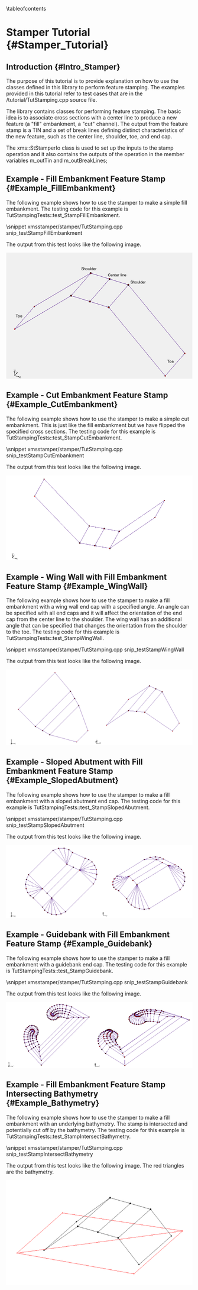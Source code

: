 \tableofcontents
# Stamper Tutorial {#Stamper_Tutorial}

## Introduction {#Intro_Stamper}
The purpose of this tutorial is to provide explanation on how to use the classes defined in this library to perform feature stamping. The examples provided in this tutorial refer to test cases that are in the /tutorial/TutStamping.cpp source file.

The library contains classes for performing feature stamping. The basic idea is to associate cross sections with a center line to produce a new feature (a "fill" embankment, a "cut" channel). The output from the feature stamp is a TIN and a set of break lines defining distinct characteristics of the new feature, such as the center line, shoulder, toe, and end cap. 

The xms::StStamperIo class is used to set up the inputs to the stamp operation and it also contains the outputs of the operation in the member variables m_outTin and m_outBreakLines;

## Example - Fill Embankment Feature Stamp {#Example_FillEmbankment}
The following example shows how to use the stamper to make a simple fill embankment. The testing code for this example is TutStampingTests::test_StampFillEmbankment.

\snippet xmsstamper/stamper/TutStamping.cpp snip_testStampFillEmbankment

The output from this test looks like the following image.

![Stamp fill embankment](doxygen/html/images/tutStamp_FillEmbankment.png)

## Example - Cut Embankment Feature Stamp {#Example_CutEmbankment}
The following example shows how to use the stamper to make a simple cut embankment. This is just like the fill embankment but we have flipped the specified cross sections. The testing code for this example is TutStampingTests::test_StampCutEmbankment.

\snippet xmsstamper/stamper/TutStamping.cpp snip_testStampCutEmbankment

The output from this test looks like the following image.

![Stamp cut embankment](doxygen/html/images/tutStamp_CutEmbankment.png)

## Example - Wing Wall with Fill Embankment Feature Stamp {#Example_WingWall}
The following example shows how to use the stamper to make a fill embankment with a wing wall end cap with a specified angle. An angle can be specified with all end caps and it will affect the orientation of the end cap from the center line to the shoulder. The wing wall has an additional angle that can be specified that changes the orientation from the shoulder to the toe. The testing code for this example is TutStampingTests::test_StampWingWall.

\snippet xmsstamper/stamper/TutStamping.cpp snip_testStampWingWall

The output from this test looks like the following image.

![Stamp fill embankment with a wing wall end cap](doxygen/html/images/tutStamp_WingWall.png)

## Example - Sloped Abutment with Fill Embankment Feature Stamp {#Example_SlopedAbutment}
The following example shows how to use the stamper to make a fill embankment with a sloped abutment end cap.  The testing code for this example is TutStampingTests::test_StampSlopedAbutment.

\snippet xmsstamper/stamper/TutStamping.cpp snip_testStampSlopedAbutment

The output from this test looks like the following image.

![Stamp fill embankment with a sloped abutment end cap](doxygen/html/images/tutStamp_SlopedAbutment.png)

## Example - Guidebank with Fill Embankment Feature Stamp {#Example_Guidebank}
The following example shows how to use the stamper to make a fill embankment with a guidebank end cap.  The testing code for this example is TutStampingTests::test_StampGuidebank.

\snippet xmsstamper/stamper/TutStamping.cpp snip_testStampGuidebank

The output from this test looks like the following image.

![Stamp fill embankment with a guidebank end cap](doxygen/html/images/tutStamp_Guidebank.png)

## Example - Fill Embankment Feature Stamp Intersecting Bathymetry {#Example_Bathymetry}
The following example shows how to use the stamper to make a fill embankment with an underlying bathymetry. The stamp is intersected and potentially cut off by the bathymetry. The testing code for this example is TutStampingTests::test_StampIntersectBathymetry.

\snippet xmsstamper/stamper/TutStamping.cpp snip_testStampIntersectBathymetry

The output from this test looks like the following image. The red triangles are the bathymetry.

![Stamp fill embankment cut off by bathymetry](doxygen/html/images/tutStamp_Intersect.png)

